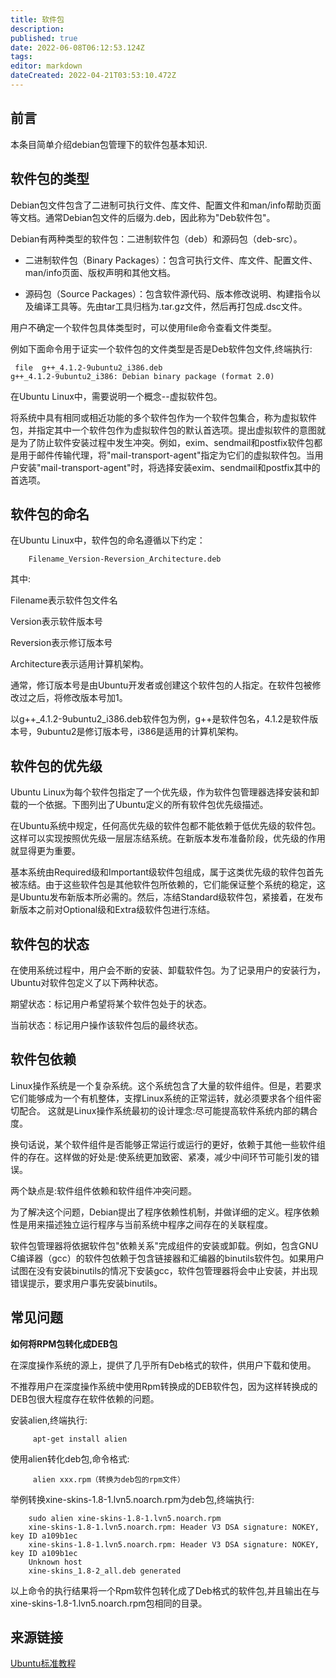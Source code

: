 ```yaml
---
title: 软件包
description: 
published: true
date: 2022-06-08T06:12:53.124Z
tags: 
editor: markdown
dateCreated: 2022-04-21T03:53:10.472Z
---
```


## 前言

本条目简单介绍debian包管理下的软件包基本知识.

## 软件包的类型
Debian包文件包含了二进制可执行文件、库文件、配置文件和man/info帮助页面等文档。通常Debian包文件的后缀为.deb，因此称为"Deb软件包"。

Debian有两种类型的软件包：二进制软件包（deb）和源码包（deb-src）。

- 二进制软件包（Binary Packages）：包含可执行文件、库文件、配置文件、man/info页面、版权声明和其他文档。

- 源码包（Source Packages）：包含软件源代码、版本修改说明、构建指令以及编译工具等。先由tar工具归档为.tar.gz文件，然后再打包成.dsc文件。

用户不确定一个软件包具体类型时，可以使用file命令查看文件类型。

例如下面命令用于证实一个软件包的文件类型是否是Deb软件包文件,终端执行:

     file  g++_4.1.2-9ubuntu2_i386.deb
    g++_4.1.2-9ubuntu2_i386: Debian binary package (format 2.0)

在Ubuntu Linux中，需要说明一个概念--虚拟软件包。

将系统中具有相同或相近功能的多个软件包作为一个软件包集合，称为虚拟软件包，并指定其中一个软件包作为虚拟软件包的默认首选项。提出虚拟软件的意图就是为了防止软件安装过程中发生冲突。例如，exim、sendmail和postfix软件包都是用于邮件传输代理，将"mail-transport-agent"指定为它们的虚拟软件包。当用户安装"mail-transport-agent"时，将选择安装exim、sendmail和postfix其中的首选项。

## 软件包的命名

在Ubuntu Linux中，软件包的命名遵循以下约定：

        Filename_Version-Reversion_Architecture.deb

其中:

Filename表示软件包文件名

Version表示软件版本号

Reversion表示修订版本号

Architecture表示适用计算机架构。

通常，修订版本号是由Ubuntu开发者或创建这个软件包的人指定。在软件包被修改过之后，将修改版本号加1。

以g++_4.1.2-9ubuntu2_i386.deb软件包为例，g++是软件包名，4.1.2是软件版本号，9ubuntu2是修订版本号，i386是适用的计算机架构。
## 软件包的优先级
Ubuntu Linux为每个软件包指定了一个优先级，作为软件包管理器选择安装和卸载的一个依据。下图列出了Ubuntu定义的所有软件包优先级描述。

在Ubuntu系统中规定，任何高优先级的软件包都不能依赖于低优先级的软件包。这样可以实现按照优先级一层层冻结系统。在新版本发布准备阶段，优先级的作用就显得更为重要。

基本系统由Required级和Important级软件包组成，属于这类优先级的软件包首先被冻结。由于这些软件包是其他软件包所依赖的，它们能保证整个系统的稳定，这是Ubuntu发布新版本所必需的。然后，冻结Standard级软件包，紧接着，在发布新版本之前对Optional级和Extra级软件包进行冻结。

## 软件包的状态
在使用系统过程中，用户会不断的安装、卸载软件包。为了记录用户的安装行为，Ubuntu对软件包定义了以下两种状态。

期望状态：标记用户希望将某个软件包处于的状态。

当前状态：标记用户操作该软件包后的最终状态。

## 软件包依赖
Linux操作系统是一个复杂系统。这个系统包含了大量的软件组件。但是，若要求它们能够成为一个有机整体，支撑Linux系统的正常运转，就必须要求各个组件密切配合。
这就是Linux操作系统最初的设计理念:尽可能提高软件系统内部的耦合度。

换句话说，某个软件组件是否能够正常运行或运行的更好，依赖于其他一些软件组件的存在。这样做的好处是:使系统更加致密、紧凑，减少中间环节可能引发的错误。

两个缺点是:软件组件依赖和软件组件冲突问题。

为了解决这个问题，Debian提出了程序依赖性机制，并做详细的定义。程序依赖性是用来描述独立运行程序与当前系统中程序之间存在的关联程度。

软件包管理器将依据软件包"依赖关系"完成组件的安装或卸载。例如，包含GNU C编译器（gcc）的软件包依赖于包含链接器和汇编器的binutils软件包。如果用户试图在没有安装binutils的情况下安装gcc，软件包管理器将会中止安装，并出现错误提示，要求用户事先安装binutils。

## 常见问题

**如何将RPM包转化成DEB包**

在深度操作系统的源上，提供了几乎所有Deb格式的软件，供用户下载和使用。

不推荐用户在深度操作系统中使用Rpm转换成的DEB软件包，因为这样转换成的DEB包很大程度存在软件依赖的问题。

安装alien,终端执行:

         apt-get install alien

使用alien转化deb包,命令格式:

         alien xxx.rpm（转换为deb包的rpm文件）

举例转换xine-skins-1.8-1.lvn5.noarch.rpm为deb包,终端执行:

        sudo alien xine-skins-1.8-1.lvn5.noarch.rpm
        xine-skins-1.8-1.lvn5.noarch.rpm: Header V3 DSA signature: NOKEY, key ID a109b1ec
        xine-skins-1.8-1.lvn5.noarch.rpm: Header V3 DSA signature: NOKEY, key ID a109b1ec
        Unknown host
        xine-skins_1.8-2_all.deb generated

以上命令的执行结果将一个Rpm软件包转化成了Deb格式的软件包,并且输出在与xine-skins-1.8-1.lvn5.noarch.rpm包相同的目录。

## 来源链接
[Ubuntu标准教程](http://book.51cto.com/art/200811/96247.htm)
